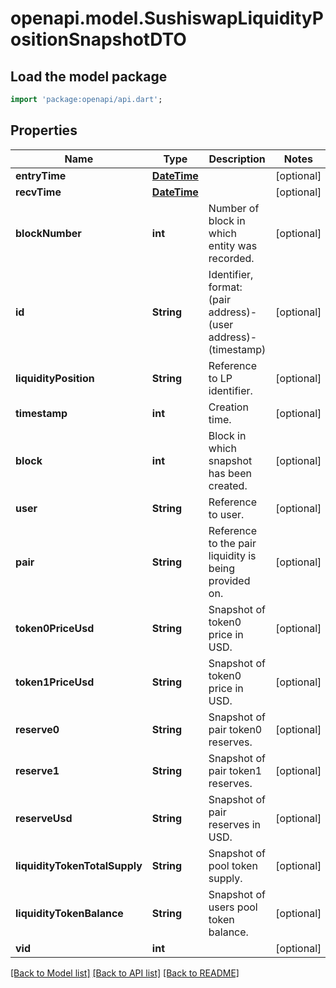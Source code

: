 # openapi.model.SushiswapLiquidityPositionSnapshotDTO

## Load the model package
```dart
import 'package:openapi/api.dart';
```

## Properties
Name | Type | Description | Notes
------------ | ------------- | ------------- | -------------
**entryTime** | [**DateTime**](DateTime.md) |  | [optional] 
**recvTime** | [**DateTime**](DateTime.md) |  | [optional] 
**blockNumber** | **int** | Number of block in which entity was recorded. | [optional] 
**id** | **String** | Identifier, format: (pair address)-(user address)-(timestamp) | [optional] 
**liquidityPosition** | **String** | Reference to LP identifier. | [optional] 
**timestamp** | **int** | Creation time. | [optional] 
**block** | **int** | Block in which snapshot has been created. | [optional] 
**user** | **String** | Reference to user. | [optional] 
**pair** | **String** | Reference to the pair liquidity is being provided on. | [optional] 
**token0PriceUsd** | **String** | Snapshot of token0 price in USD. | [optional] 
**token1PriceUsd** | **String** | Snapshot of token0 price in USD. | [optional] 
**reserve0** | **String** | Snapshot of pair token0 reserves. | [optional] 
**reserve1** | **String** | Snapshot of pair token1 reserves. | [optional] 
**reserveUsd** | **String** | Snapshot of pair reserves in USD. | [optional] 
**liquidityTokenTotalSupply** | **String** | Snapshot of pool token supply. | [optional] 
**liquidityTokenBalance** | **String** | Snapshot of users pool token balance. | [optional] 
**vid** | **int** |  | [optional] 

[[Back to Model list]](../README.md#documentation-for-models) [[Back to API list]](../README.md#documentation-for-api-endpoints) [[Back to README]](../README.md)


